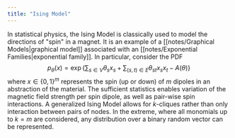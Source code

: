 ```yaml
---
title: "Ising Model"
---
```

In statistical physics, the Ising Model is classically used to model the directions of "spin" in a magnet. It is an example of a [[notes/Graphical Models|graphical model]] associated with an [[notes/Exponential Families|exponential family]]. In particular, consider the PDF
$$p_\theta(x) = \exp\left\lbrace \sum_{s\in V}\theta_sx_s + \sum_{(s,t)\in E} \theta_{st}x_sx_t - A(\theta) \right\rbrace$$
where $x\in\lbrace 0,1\rbrace^m$ represents the spin (up or down) of $m$ dipoles in an abstraction of the material. The sufficient statistics enables variation of the magnetic field strength per spin dipole, as well as pair-wise spin interactions. A generalized Ising Model allows for $k$-cliques rather than only interaction between pairs of nodes. In the extreme, where all monomials up to $k=m$ are considered, any distribution over a binary random vector can be represented.